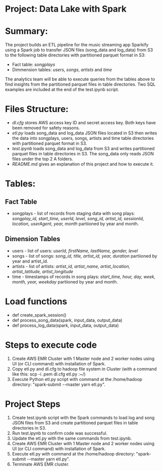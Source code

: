 # Project: Data Lake with Spark

# Summary:

The project builds an ETL pipeline for the music streaming app Sparkify using a Spark job to transfer JSON files (song_data and log_data) from S3 to the following table directories with partitioned parquet format in S3:

- Fact table: *songplays*
- Dimmension tables: *users*, *songs*, *artists* and *time*

The analytics team will be able to execute queries from the tables above to find insights from the partitioned parquet files in table directories. Two SQL examples are included at the end of the test.ipynb script.

# Files Structure:

- *dl.cfg* stores AWS access key ID and secret access key. Both keys have been removed for safety reasons.
- *etl.py* loads song_data and log_data JSON files located in S3 then writes the data into songplays, users, songs, artists and time table directories with partitioned parquet format in S3. 
- *test.ipynb* loads song_data and log_data from S3 and writes partitioned parquet files in table directories in S3. The song_data only reads JSON files under the top 2 A folders.
- *README.md* gives an explanation of this project and how to execute it.

# Tables:

## Fact Table
- songplays - list of records from staging data with song plays: *songplay_id, start_time, userId, level, song_id, artist_id, sessionId, location, userAgent, year, month* partiioned by year and month.

## Dimension Tables
- users - list of users: *userId, firstName, lastName, gender, level*
- songs - list of songs: *song_id, title, artist_id, year, duration* partiioned by year and artist_id.
- artists - list of artists: *artist_id, artist_name, artist_location, artist_latitude, artist_longitude*
- time - timestamps of records in song plays:  *start_time, hour, day, week, month, year, weekday* partiioned by year and month.

# Load functions

- def create_spark_session()
- def process_song_data(spark, input_data, output_data)
- def process_log_data(spark, input_data, output_data)

# Steps to execute code

1. Create AWS EMR Cluster with 1 Master node and 2 worker nodes using UI (or CLI command) with installation of Spark.
2. Copy etl.py and dl.cfg to hadoop file system in Cluster (with a command like this: scp -i <key pair>.pem dl.cfg etl.py <hadoop link>:~/)
3. Execute Python etl.py script with command at the /home/hadoop directory: "spark-submit --master yarn etl.py".

# Project Steps

1. Create test.ipynb script with the Spark commands to load log and song JSON files from S3 and create partitioned parquet files in table directories in S3.
2. Run test.ipynb to confirm code was successful. 
3. Update the etl.py with the same commands from test.ipynb.
4. Create AWS EMR Cluster with 1 Master node and 2 worker nodes using UI (or CLI command) with installation of Spark.
5. Execute etl.py with command at the /home/hadoop directory: "spark-submit --master yarn etl.py".
6. Terminate AWS EMR cluster.

